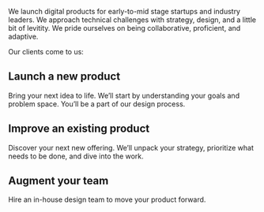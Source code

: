 

We launch digital products for early-to-mid stage startups and industry leaders.
We approach technical challenges with strategy, design, and a little bit of
levitity. We pride ourselves on being collaborative, proficient, and adaptive.

Our clients come to us:
## Launch a new product
Bring your next idea to life. We’ll start by understanding your goals and
problem space. You’ll be a part of our design process.

## Improve an existing product
Discover your next new offering. We’ll unpack your strategy, prioritize what
needs to be done, and dive into the work.

## Augment your team
Hire an in-house design team to move your product forward.